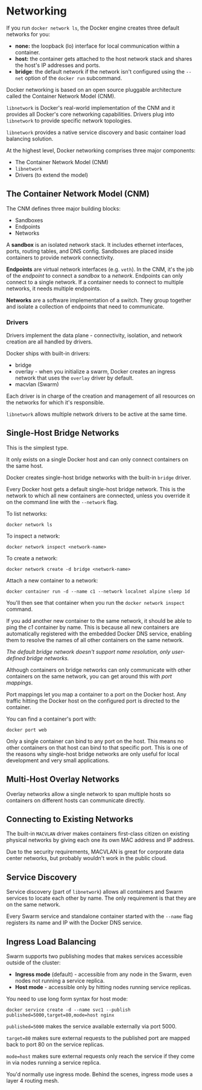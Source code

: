 # Networking

If you run `docker network ls`, the Docker engine creates three default networks for you:

- **none:** the loopback (lo) interface for local communication within a container.
- **host:** the container gets attached to the host network stack and shares the host's IP addresses and ports.
- **bridge**: the default network if the network isn't configured using the `--net` option of the `docker run` subcommand.

Docker networking is based on an open source pluggable architecture called the Container Network Model (CNM).

`libnetwork` is Docker's real-world implementation of the CNM and it provides all Docker's core networking capabilities. Drivers plug into `libnetwork` to provide specific network topologies.

`libnetwork` provides a native service discovery and basic container load balancing solution.

At the highest level, Docker networking comprises three major components:

- The Container Network Model (CNM)
- `libnetwork`
- Drivers (to extend the model)

## The Container Network Model (CNM)

The CNM defines three major building blocks:

- Sandboxes
- Endpoints
- Networks

A **sandbox** is an isolated network stack. It includes ethernet interfaces, ports, routing tables, and DNS config. Sandboxes are placed inside containers to provide network connectivity.

**Endpoints** are virtual network interfaces (e.g. `veth`). In the CNM, it's the job of the *endpoint* to connect a *sandbox* to a *network*. Endpoints can only connect to a single network. If a container needs to connect to multiple networks, it needs multiple endpoints.

**Networks** are a software implementation of a switch. They group together and isolate a collection of endpoints that need to communicate.

### Drivers

Drivers implement the data plane - connectivity, isolation, and network creation are all handled by drivers.

Docker ships with built-in drivers:

- bridge
- overlay - when you initialize a swarm, Docker creates an ingress network that uses the `overlay` driver by default.
- macvlan (Swarm)

Each driver is in charge of the creation and management of all resources on the networks for which it's responsible. 

`libnetwork` allows multiple network drivers to be active at the same time.

## Single-Host Bridge Networks

This is the simplest type.

It only exists on a single Docker host and can only connect containers on the same host.

Docker creates single-host bridge networks with the built-in `bridge` driver.

Every Docker host gets a default single-host bridge network. This is the network to which all new containers are connected, unless you override it on the command line with the `--network` flag.

To list networks:

`docker network ls`

To inspect a network:

`docker network inspect <network-name>`

To create a network:

`docker network create -d bridge <network-name>`

Attach a new container to a network:

`docker container run -d --name c1 --network localnet alpine sleep 1d`

You'll then see that container when you run the `docker network inspect` command.

If you add another new container to the same network, it should be able to ping the *c1* container by name. This is because all new containers are automatically registered with the embedded Docker DNS service, enabling them to resolve the names of all other containers on the same network.

*The default bridge network doesn't support name resolution, only user-defined bridge networks.*

Although containers on bridge networks can only communicate with other containers on the same network, you can get around this with *port mappings*.

Port mappings let you map a container to a port on the Docker host. Any traffic hitting the Docker host on the configured port is directed to the container.

You can find a container's port with:

`docker port web`

Only a single container can bind to any port on the host. This means no other containers on that host can bind to that specific port. This is one of the reasons why single-host bridge networks are only useful for local development and very small applications.

## Multi-Host Overlay Networks

Overlay networks allow a single network to span multiple hosts so containers on different hosts can communicate directly.

## Connecting to Existing Networks

The built-in `MACVLAN` driver makes containers first-class citizen on existing physical networks by giving each one its own MAC address and IP address.

Due to the security requirements, MACVLAN is great for corporate data center networks, but probably wouldn't work in the public cloud.

## Service Discovery

Service discovery (part of `libnetwork`) allows all containers and Swarm services to locate each other by name. The only requirement is that they are on the same network.

Every Swarm service and standalone container started with the `--name` flag registers its name and IP with the Docker DNS service.

## Ingress Load Balancing

Swarm supports two publishing modes that makes services accessible outside of the cluster:

- **Ingress mode** (default) - accessible from any node in the Swarm, even nodes not running a service replica.
- **Host mode** - accessible only by hitting nodes running service replicas.

You need to use long form syntax for host mode:

`docker service create -d --name svc1 --publish published=5000,target=80,mode=host nginx`

`published=5000` makes the service available externally via port 5000.

`target=80` makes sure external requests to the published port are mapped back to port 80 on the service replicas.

`mode=host` makes sure external requests only reach the service if they come in via nodes running a service replica.

You'd normally use ingress mode. Behind the scenes, ingress mode uses a layer 4 routing mesh.